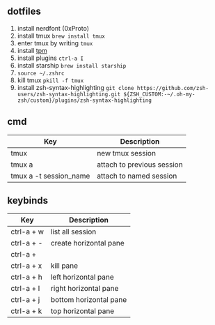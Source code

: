 ## dotfiles

1. install nerdfont (0xProto)
2. install tmux `brew install tmux`
3. enter tmux by writing `tmux`
4. install [tpm](https://github.com/tmux-plugins/tpm)
5. install plugins `ctrl-a I`
6. install starship `brew install starship`
7. `source ~/.zshrc`
8. kill tmux `pkill -f tmux`
9. install zsh-syntax-highlighting `git clone https://github.com/zsh-users/zsh-syntax-highlighting.git ${ZSH_CUSTOM:-~/.oh-my-zsh/custom}/plugins/zsh-syntax-highlighting`

## cmd
| Key                      | Description                    |
|--------------------------|--------------------------------|
| tmux                     | new tmux session               |
| tmux a                   | attach to previous session     |
| tmux a -t session_name   | attach to named session        |


## keybinds

| Key                      | Description                    |
|--------------------------|--------------------------------|
| ctrl-a + w               | list all session               |
| ctrl-a + -               | create horizontal pane         |
| ctrl-a + |               | create verital pane            |
| ctrl-a + x               | kill pane                      |
| ctrl-a + h               | left horizontal pane           |
| ctrl-a + l               | right horizontal pane          |
| ctrl-a + j               | bottom horizontal pane         |
| ctrl-a + k               | top horizontal pane            |
